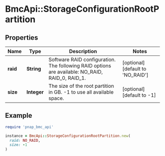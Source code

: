 # BmcApi::StorageConfigurationRootPartition

## Properties

| Name | Type | Description | Notes |
| ---- | ---- | ----------- | ----- |
| **raid** | **String** | Software RAID configuration. The following RAID options are available: NO_RAID, RAID_0, RAID_1. | [optional][default to &#39;NO_RAID&#39;] |
| **size** | **Integer** | The size of the root partition in GB. -1 to use all available space. | [optional][default to -1] |

## Example

```ruby
require 'pnap_bmc_api'

instance = BmcApi::StorageConfigurationRootPartition.new(
  raid: NO_RAID,
  size: -1
)
```


